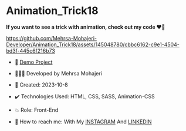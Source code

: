 # Animation_Trick18 
  
**If you want to see a trick with animation, check out my code ♥️👀**  
       
https://github.com/Mehrsa-Mohajeri-Developer/Animation_Trick18/assets/145048780/cbbc6162-c9e1-4504-bd3f-445c6f216b73
    
- 🔗 [Demo Project](https://mehrsa-mohajeri-developer.github.io/Animation_Trick18/)
  
- 👩🏻‍💻 Developed by Mehrsa Mohajeri 

- 📆 Created: 2023-10-8

- ✔️ Technologies Used: HTML, CSS, SASS, Animation-CSS

- 💥 Role: Front-End

- 📲 How to reach me: With My [INSTAGRAM](https://www.instagram.com/mehrsa_mohajeri_developer) And [LINKEDIN](https://www.linkedin.com/in/mehrsa-mohajeri-developer)
